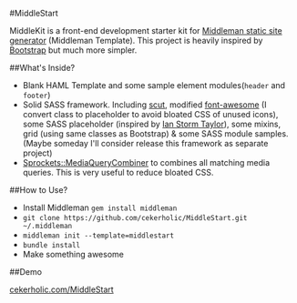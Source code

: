 #MiddleStart

MiddleKit is a front-end development starter kit for [Middleman static site generator](http://middlemanapp.com/) (Middleman Template). This project is heavily inspired by [Bootstrap](http://getbootstrap.com/) but much more simpler.


##What's Inside?

- Blank HAML Template and some sample element modules(`header` and `footer`)
- Solid SASS framework. Including [scut](http://davidtheclark.github.io/scut/), modified [font-awesome](http://fortawesome.github.io/Font-Awesome/) (I convert class to placeholder to avoid bloated CSS of unused icons), some SASS placeholder (inspired by [Ian Storm Taylor](http://ianstormtaylor.com/oocss-plus-sass-is-the-best-way-to-css/)), some mixins, grid (using same classes as Bootstrap) & some SASS module samples. (Maybe someday I'll consider release this framework as separate project)
- [Sprockets::MediaQueryCombiner](https://github.com/aaronjensen/sprockets-media_query_combiner) to combines all matching media queries. This is very useful to reduce bloated CSS.


##How to Use?

- Install Middleman `gem install middleman`
- `git clone https://github.com/cekerholic/MiddleStart.git ~/.middleman`
- `middleman init --template=middlestart`
- `bundle install`
- Make something awesome


##Demo

[cekerholic.com/MiddleStart](http://cekerholic.com/MiddleStart/)


